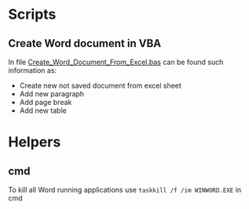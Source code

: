 # Scripts
## Create Word document in VBA
In file [Create_Word_Document_From_Excel.bas](Excel_Formuły/Create_Word_Document_From_Excel.bas) can be found such information as:
* Create new not saved document from excel sheet
* Add new paragraph
* Add page break
* Add new table

# Helpers
## cmd
To kill all Word running applications use `taskkill /f /im WINWORD.EXE` in cmd

